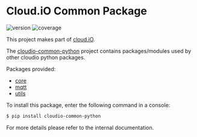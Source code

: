 # Cloud.iO Common Package
![version](https://img.shields.io/pypi/v/cloudio-common-python.svg)
![coverage](docs/images/coverage.svg)

This project makes part of [cloud.iO](https://cloudio.hevs.ch/).

The [cloudio-common-python](https://pypi.org/project/cloudio-common-python/) project contains 
packages/modules used by other cloudio python packages.

Packages provided:
 - [core](src/cloudio/common/core)
 - [mqtt](src/cloudio/common/mqtt)
 - [utils](src/cloudio/common/utils)

To install this package, enter the following command in a console:
```bash
$ pip install cloudio-common-python
```

For more details please refer to the internal documentation.
